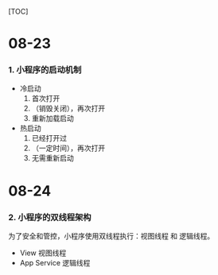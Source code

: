 [TOC]

# 08-23

### 1. 小程序的启动机制

- 冷启动
  1. 首次打开
  2. （销毁关闭），再次打开
  3. 重新加载启动
- 热启动
  1. 已经打开过
  2. （一定时间），再次打开
  3. 无需重新启动



# 08-24

### 2. 小程序的双线程架构

为了安全和管控，小程序使用双线程执行：视图线程 和 逻辑线程。

- View 视图线程
- App Service 逻辑线程
